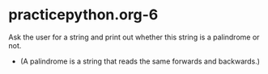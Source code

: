 # practicepython.org-6
 
Ask the user for a string and print out whether this string is a palindrome or not. 
* (A palindrome is a string that reads the same forwards and backwards.)